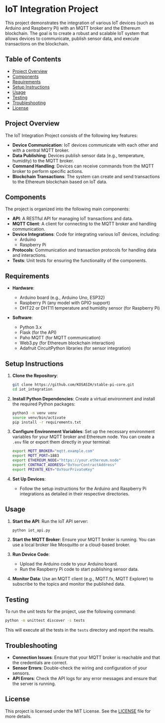 # IoT Integration Project

This project demonstrates the integration of various IoT devices (such as Arduino and Raspberry Pi) with an MQTT broker and the Ethereum blockchain. The goal is to create a robust and scalable IoT system that allows devices to communicate, publish sensor data, and execute transactions on the blockchain.

## Table of Contents

- [Project Overview](#project-overview)
- [Components](#components)
- [Requirements](#requirements)
- [Setup Instructions](#setup-instructions)
- [Usage](#usage)
- [Testing](#testing)
- [Troubleshooting](#troubleshooting)
- [License](#license)

## Project Overview

The IoT Integration Project consists of the following key features:

- **Device Communication**: IoT devices communicate with each other and with a central MQTT broker.
- **Data Publishing**: Devices publish sensor data (e.g., temperature, humidity) to the MQTT broker.
- **Command Handling**: Devices can receive commands from the MQTT broker to perform specific actions.
- **Blockchain Transactions**: The system can create and send transactions to the Ethereum blockchain based on IoT data.

## Components

The project is organized into the following main components:

- **API**: A RESTful API for managing IoT transactions and data.
- **MQTT Client**: A client for connecting to the MQTT broker and handling communication.
- **Device Integrations**: Code for integrating various IoT devices, including:
  - Arduino
  - Raspberry Pi
- **Protocols**: Communication and transaction protocols for handling data and interactions.
- **Tests**: Unit tests for ensuring the functionality of the components.

## Requirements

- **Hardware**:
  - Arduino board (e.g., Arduino Uno, ESP32)
  - Raspberry Pi (any model with GPIO support)
  - DHT22 or DHT11 temperature and humidity sensor (for Raspberry Pi)
  
- **Software**:
  - Python 3.x
  - Flask (for the API)
  - Paho MQTT (for MQTT communication)
  - Web3.py (for Ethereum blockchain interaction)
  - Adafruit CircuitPython libraries (for sensor integration)

## Setup Instructions

1. **Clone the Repository**:
   ```bash
   git clone https://github.com/KOSASIH/stable-pi-core.git
   cd iot_integration
   ```

2. **Install Python Dependencies**:
   Create a virtual environment and install the required Python packages:
   ```bash
   python3 -m venv venv
   source venv/bin/activate
   pip install -r requirements.txt
   ```

3. **Configure Environment Variables**:
   Set up the necessary environment variables for your MQTT broker and Ethereum node. You can create a `.env` file or export them directly in your terminal:
   ```bash
   export MQTT_BROKER="mqtt.example.com"
   export MQTT_PORT=1883
   export ETHEREUM_NODE="https://your.ethereum.node"
   export CONTRACT_ADDRESS="0xYourContractAddress"
   export PRIVATE_KEY="0xYourPrivateKey"
   ```

4. **Set Up Devices**:
   - Follow the setup instructions for the Arduino and Raspberry Pi integrations as detailed in their respective directories.

## Usage

1. **Start the API**:
   Run the IoT API server:
   ```bash
   python iot_api.py
   ```

2. **Start the MQTT Broker**:
   Ensure your MQTT broker is running. You can use a local broker like Mosquitto or a cloud-based broker.

3. **Run Device Code**:
   - Upload the Arduino code to your Arduino board.
   - Run the Raspberry Pi code to start publishing sensor data.

4. **Monitor Data**:
   Use an MQTT client (e.g., MQTT.fx, MQTT Explorer) to subscribe to the topics and monitor the published data.

## Testing

To run the unit tests for the project, use the following command:
```bash
python -m unittest discover -s tests
```

This will execute all the tests in the `tests` directory and report the results.

## Troubleshooting

- **Connection Issues**: Ensure that your MQTT broker is reachable and that the credentials are correct.
- **Sensor Errors**: Double-check the wiring and configuration of your sensors.
- **API Errors**: Check the API logs for any error messages and ensure that the server is running.

## License

This project is licensed under the MIT License. See the [LICENSE](LICENSE) file for more details.
